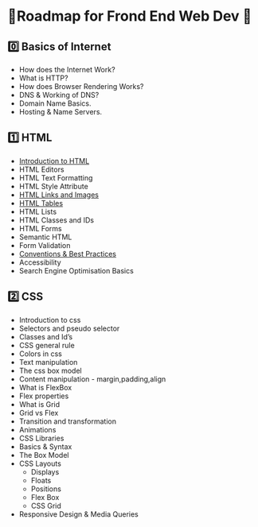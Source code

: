 # 📕Roadmap for Frond End Web Dev 📕

## 0️⃣ Basics of Internet

- How does the Internet Work?
- What is HTTP?
- How does Browser Rendering Works?
- DNS & Working of DNS?
- Domain Name Basics.
- Hosting & Name Servers.

## 1️⃣ HTML

- [Introduction to HTML](./Introduction_to_Html)
- HTML Editors
- HTML Text Formatting
- HTML Style Attribute
- [HTML Links and Images](Html_Anchor_img_tag.md)
- [HTML Tables](./HTML_Tables)
- HTML Lists
- HTML Classes and IDs
- HTML Forms
- Semantic HTML
- Form Validation
- [Conventions & Best Practices](HTML_Conventions_Practices/readme.md)
- Accessibility
- Search Engine Optimisation Basics

## 2️⃣ CSS

- Introduction to css
- Selectors and pseudo selector
- Classes and Id’s
- CSS general rule
- Colors in css
- Text manipulation
- The css box model
- Content manipulation - margin,padding,align
- What is FlexBox
- Flex properties
- What is Grid
- Grid vs Flex
- Transition and transformation
- Animations
- CSS Libraries
- Basics & Syntax
- The Box Model
- CSS Layouts
   * Displays
   * Floats
   * Positions
   * Flex Box
   * CSS Grid
- Responsive Design & Media Queries
